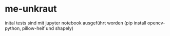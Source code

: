 # me-unkraut
inital tests sind mit jupyter notebook ausgeführt worden (pip install opencv-python, pillow-heif und shapely)
